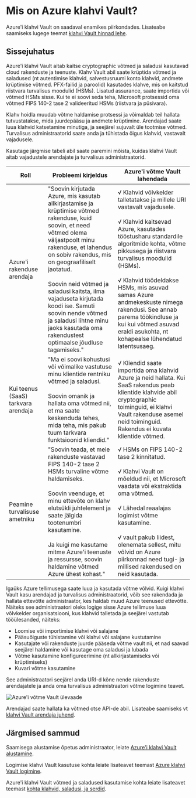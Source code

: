 <properties
    pageTitle="Mis on Azure klahvi Vault? | Microsoft Azure'i"
    description="Azure'i klahvi Vault aitab kaitse cryptographic võtmed ja saladusi kasutavad cloud rakenduste ja teenuste. Azure'i klahvi Vault abil saate klientide krüptida võtmed ja saladused (nt autentimise klahvid, salvestusruumi konto klahvid, andmete krüptimise võtmed. PFX-failid ja paroolid) kasutades klahve, mis on kaitstud riistvara turvalisus moodulid (HSMs)."
    services="key-vault"
    documentationCenter=""
    authors="cabailey"
    manager="mbaldwin"
    tags="azure-resource-manager"/>

<tags
    ms.service="key-vault"
    ms.workload="identity"
    ms.tgt_pltfrm="na"
    ms.devlang="na"
    ms.topic="get-started-article"
    ms.date="10/10/2016"
    ms.author="cabailey"/>



# <a name="what-is-azure-key-vault"></a>Mis on Azure klahvi Vault?

Azure'i klahvi Vault on saadaval enamikes piirkondades. Lisateabe saamiseks lugege teemat [klahvi Vault hinnad lehe](https://azure.microsoft.com/pricing/details/key-vault/).

## <a name="introduction"></a>Sissejuhatus

Azure'i klahvi Vault aitab kaitse cryptographic võtmed ja saladusi kasutavad cloud rakenduste ja teenuste. Klahv Vault abil saate krüptida võtmed ja saladused (nt autentimise klahvid, salvestusruumi konto klahvid, andmete krüptimise võtmed. PFX-failid ja paroolid) kasutades klahve, mis on kaitstud riistvara turvalisus moodulid (HSMs). Lisatud assurance, saate importida või võtmed HSMs sisse. Kui te ei soovi seda teha, Microsoft protsessid oma võtmed FIPS 140-2 tase 2 valideeritud HSMs (riistvara ja püsivara).  

Klahv hoidla muudab võtme haldamise protsessi ja võimaldab teil hallata tutvustatakse, mida juurdepääsu ja andmete krüptimine. Arendajad saate luua klahvid katsetamine minutiga, ja seejärel sujuvalt üle tootmise võtmed. Turvalisus administraatorid saate anda ja tühistada õigus klahvid, vastavalt vajadusele.

Kasutage järgmise tabeli abil saate paremini mõista, kuidas klahvi Vault aitab vajadustele arendajate ja turvalisus administraatorid.





| Roll        | Probleemi kirjeldus           | Azure'i võtme Vault lahendada  |
| ------------- |-------------|-----|
| Azure'i rakenduse arendaja      | "Soovin kirjutada Azure, mis kasutab allkirjastamise ja krüptimise võtmed rakenduse, kuid soovin, et need võtmed olema väljastpoolt minu rakenduse, et lahendus on sobiv rakendus, mis on geograafiliselt jaotatud. <br/><br/>Soovin neid võtmed ja saladusi kaitsta, ilma vajaduseta kirjutada koodi ise. Samuti soovin nende võtmed ja saladusi lihtne minu jaoks kasutada oma rakendustest optimaalse jõudluse tagamiseks." | √ Klahvid võlvkelder talletatakse ja millele URI vastavalt vajadusele.<br/><br/> √ Klahvid kaitsevad Azure, kasutades tööstusharu standardile algoritmide kohta, võtme pikkusega ja riistvara turvalisus moodulid (HSMs).<br/><br/> √ Klahvid töödeldakse HSMs, mis asuvad samas Azure andmekeskuste nimega rakendusi. See annab parema töökindluse ja kui kui võtmed asuvad eraldi asukohta, nt kohapealse lühendatud latentsusaeg.|
| Kui teenus (SaaS) tarkvara arendaja      |"Ma ei soovi kohustusi või võimalike vastutuse minu klientide rentniku võtmed ja saladusi. <br/><br/>Soovin omanik ja hallata oma võtmed nii, et ma saate keskenduda tehes, mida teha, mis pakub tuum tarkvara funktsioonid kliendid." | √ Kliendid saate importida oma klahvid Azure ja neid hallata. Kui SaaS rakendus peab klientide klahvide abil cryptographic toiminguid, ei klahvi Vault rakenduse asemel neid toiminguid. Rakendus ei kuvata klientide võtmed.|
| Peamine turvalisuse ametniku | "Soovin teada, et meie rakenduste vastavad FIPS 140-2 tase 2 HSMs turvaline võtme haldamiseks. <br/><br/>Soovin veenduge, et minu ettevõte on klahv elutsükli juhtelement ja saate jälgida tootenumbri kasutamine. <br/><br/>Ja kuigi me kasutame mitme Azure'i teenuste ja ressursse, soovin haldamine võtmed Azure ühest kohast."     |√ HSMs on FIPS 140-2 tase 2 kinnitatud.<br/><br/>√ Klahvi Vault on mõeldud nii, et Microsoft vaadata või ekstraktida oma võtmed.<br/><br/>√ Lähedal reaalajas logimist võtme kasutamine.<br/><br/>√ vault pakub liidest, olenemata sellest, mitu võlvid on Azure piirkonnad need tugi- ja millised rakendused on neid kasutada. |


Igaüks Azure tellimusega saate luua ja kasutada võtme võlvid. Kuigi klahvi Vault kasu arendajad ja turvalisus administraatorid, võib see rakendada ja hallata ettevõtte administraator, kes haldab muud Azure teenused ettevõtte. Näiteks see administraatori oleks logige sisse Azure tellimuse luua võlvkelder organisatsiooni, kus klahvid talletada ja seejärel vastutab tööülesanded, näiteks:

+ Loomise või importimise klahvi või salajane
+ Pääsuõiguste tühistamine või klahvi või salajane kustutamine
+ Kasutajate või rakenduste juurde pääseda võtme vault nii, et nad saavad seejärel haldamine või kasutage oma saladusi ja lubada
+ Võtme kasutamine konfigureerimine (nt allkirjastamiseks või krüptimiseks)
+ Kuvari võtme kasutamine

See administraatori seejärel anda URI-d kõne nende rakenduste arendajatele ja anda oma turvalisus administraatori võtme logimine teavet. 

   ![Azure'i võtme Vault ülevaade][1]

Arendajad saate hallata ka võtmed otse API-de abil. Lisateabe saamiseks vt [klahvi Vault arendaja juhend](key-vault-developers-guide.md).

## <a name="next-steps"></a>Järgmised sammud

Saamisega alustamise õpetus administraator, leiate [Azure'i klahvi Vault alustamine](key-vault-get-started.md).

Logimise klahvi Vault kasutuse kohta leiate lisateavet teemast [Azure klahvi Vault logimine](key-vault-logging.md).

Azure'i klahvi Vault võtmed ja saladused kasutamise kohta leiate lisateavet teemast [kohta klahvid, saladusi, ja serdid](https://msdn.microsoft.com/library/azure/dn903623\(v=azure.1\).aspx).


<!--Image references-->
[1]: ./media/key-vault-whatis/AzureKeyVault_overview.png

